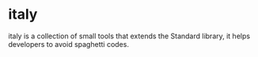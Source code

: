 # italy 
italy is a collection of small tools that extends the Standard library, it helps developers to avoid spaghetti codes.  
